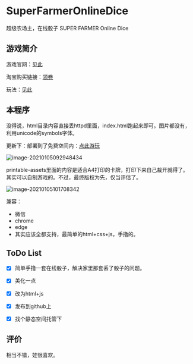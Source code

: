 # SuperFarmerOnlineDice
超级农场主，在线骰子 SUPER FARMER Online Dice 



## 游戏简介

游戏官网：[见此](https://www.granna.pl/katalog-gier/0-wszystkie-gry/343-SUPER-FARMER-THE-CARD-GAME.html)

淘宝购买链接：[领卷](https://s.click.taobao.com/HdbQVsu)

玩法：[见此](https://witreader.com/articles/549625416756/)



## 本程序

没得说，html目录内容直接丢httpd里面，index.html跑起来即可。图片都没有，利用unicode的symbols字体。

更新下：部署到了免费空间内：[点此游玩](https://www.anjiawa.top/super_farmer_online_dice/index.html)

![image-20210105092948434](https://img.0w0.io/u/s!AkNcBZ_Plzzpgp8gEtFxiu-jJxAIiA/image-20210105092948434.png)



printable-assets里面的内容是适合A4打印的卡牌，打印下来自己裁开就得了。其实可以自制游戏的。不过，最终版权为先，仅当评估了。

![image-20210105101708342](https://img.0w0.io/u/s!AkNcBZ_Plzzpgp8xHo0ltzkcPKqmEg/image-20210105101708342.png)

兼容：

* 微信
* chrome
* edge
* 其实应该全都支持，最简单的html+css+js，手撸的。



## ToDo List

- [x] 简单手撸一套在线骰子，解决家里那套丢了骰子的问题。
- [x] 美化一点
- [x] 改为html+js
- [x] 发布到github上
- [x] 找个静态空间托管下



## 评价

相当不错，娃很喜欢。

